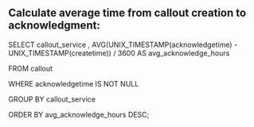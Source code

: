 ## Calculate average time from callout creation to acknowledgment:

SELECT callout_service , AVG(UNIX_TIMESTAMP(acknowledgetime) - UNIX_TIMESTAMP(createtime)) / 3600 AS avg_acknowledge_hours

FROM callout

WHERE acknowledgetime IS NOT NULL

GROUP BY callout_service

ORDER BY avg_acknowledge_hours DESC;
